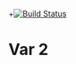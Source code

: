 +[![Build Status](https://travis-ci.org/zarkon4631/deposit-calc.svg?branch=master)](https://travis-ci.org/zarkon4631/deposit-calc)
# Var 2
